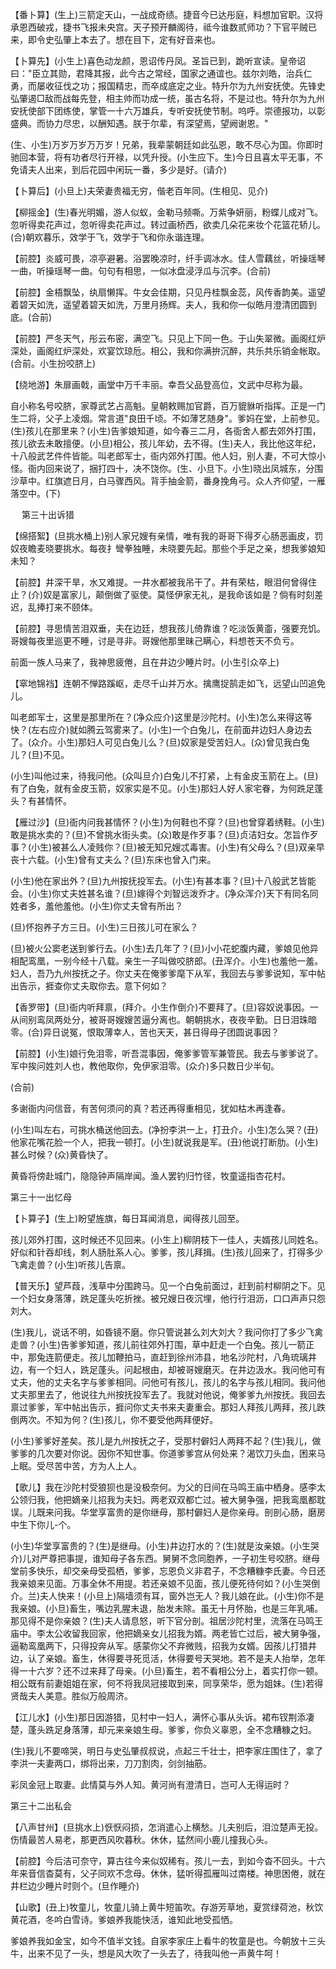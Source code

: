 <!-- { "loadSidebar": true } -->
【番卜算】(生上)三箭定天山，一战成奇绩。捷音今已达彤庭，料想加官职。汉将承恩西破戎，捷书飞报未央宫。天子预开麟阁待，祗今谁数贰师功？下官平贼已来，即令史弘肇上本去了。想在目下，定有好音来也。

【卜算先】(小生上)喜色动龙颜，恩诏传丹凤。圣旨已到，跪听宣读。皇帝诏曰："臣立其勋，君降其报，此今古之常经，国家之通谊也。兹尔刘皓，治兵仁勇，而屡收征伐之功；报国精忠，而卒成底定之业。特升尔为九州安抚使。先锋史弘肇遏□敌而战每先登，相主帅而功成一统，虽古名将，不是过也。特升尔为九州安抚使部下团练使，掌管一十六万雄兵，专听安抚使节制。呜呼。崇德报功，以彰盛典。而协力尽忠，以酬知遇。朕于尔辈，有深望焉，望阙谢恩。"

(生、小生)万岁万岁万万岁！兄弟，我辈蒙朝廷如此弘恩，敢不尽心为国。你即时驰回本营，将有功者尽行开禄，以凭升授。(小生应下。生)今日且喜太平无事，不免请夫人出来，到后花园中闲玩一番，多少是好。(请介)

【卜算后】(小旦上)夫荣妻贵福无穷，偕老百年同。(生相见、见介)

【柳摇金】(生)春光明媚，游人似蚁，金勒马频嘶。万紫争妍丽，粉蝶儿成对飞。忽听得卖花声过，忽听得卖花声过。转过画桥西，欲卖几朵花来妆个花篮花轿儿。(合)朝欢暮乐，效学于飞，效学于飞和你永谐连理。

【前腔】炎威可畏，凉亭避暑。浴罢晚凉时，纤手调冰水。佳人雪藕丝，听操瑶琴一曲，听操瑶琴一曲。句句有相思，一似冰盘浸浮瓜与沉李。(合前)

【前腔】金梧飘坠，纨扇懒挥。牛女会佳期，只见丹桂飘金蕊，风传香韵美。遥望着碧天如洗，遥望着碧天如洗，万里月扬辉。夫人，我和你一似皓月澄清团圆到底。(合前)

【前腔】严冬天气，彤云布密，满空飞。只见上下同一色。于山失翠微。画阁红炉深处，画阁红炉深处，欢宴饮琼卮。相公，我和你满拚沉醉，共乐共乐销金帐取。(合前。小生扮咬脐上)

【绕地游】朱扉画戟，画堂中万千丰丽。幸吾父品登高位，文武中尽称为最。

自小称名号咬脐，家尊武艺占高魁。皇朝敕赐加官爵，百万貔貅听指挥。正是一门生二将，父子上凌烟。常言道"良田千顷。不如薄艺随身"。爹妈在堂，上前参见。(生)孩儿在那里来？(小生)告爹娘知道，如今春三二月，各衙舍人都去郊外打围，孩儿欲去未敢擅便。(小旦)相公，孩儿年幼，去不得。(生)夫人，我比他这年纪，十八般武艺件件皆能。叫老郎军士，衙内郊外打围。他人妇，别人妻，不可大惊小怪。衙内回来说了，捆打四十，决不饶你。(生、小旦下。小生)晓出凤城东，分围沙草中。红旗遮日月，白马骤西风。背手抽金箭，番身挽角弓。众人齐仰望，一雁落空中。(下)

　
第三十出诉猎

【绵搭絮】(旦挑水桶上)别人家兄嫂有亲情，唯有我的哥哥下得歹心肠恶画皮，罚奴夜瞻麦晓要挑水。每夜扌彎拳独睡，未晓要先起。那些个手足之亲，想我爹娘知未知？

【前腔】井深干旱，水又难提。一井水都被我吊干了。井有荣枯，眼泪何曾得住止？(介)奴是富家儿，颠倒做了驱使。莫怪伊家无礼，是我命该如是？倘有时刻差迟，乱捧打来不颐体。

【前腔】寻思情苦泪双垂，夫在边廷，想我孩儿倚靠谁？吃淡饭黄齑，强要充饥。哥嫂每夜里巡更不睡，讨是寻非。哥嫂他那里昧己瞒心，料想苍天不负亏。

前面一族人马来了，我神思疲倦，且在井边少睡片时。(小生引众卒上)

【窣地锦裆】连朝不惮路蹊岖，走尽千山并万水。擒鹰捉鹄走如飞，远望山凹追免儿。

叫老郎军士，这里是那里所在？(净众应介)这里是沙陀村。(小生)怎么来得这等快？(左右应介)就如腾云驾雾来了。(小生)一个白兔儿，在前面井边妇人身边去了。(众介。小生)那妇人可见白兔儿么？(旦)奴家是受苦妇人。(众)曾见我白兔儿？(旦)不见。

(小生)叫他过来，待我问他。(众叫旦介)白兔儿不打紧，上有金皮玉箭在上。(旦)有了白兔，就有金皮玉箭，奴家实是不见。(小生)那妇人好人家宅眷，为何跣足蓬头？有甚情怀。

【雁过沙】(旦)衙内问我甚情怀？(小生)为何鞋也不穿？(旦)也曾穿着绣鞋。(小生)敢是挑水卖的？(旦)不曾挑水街头卖。(众)敢是作歹事？(旦)贞洁妇女。怎旨作歹事？(小生)被甚么人凌贱你？(旦)被无知兄嫂忒毒害。(小生)有父母么？(旦)双亲早丧十六载。(小生)曾有丈夫么？(旦)东床也曾入门来。

(小生)他在家出外？(旦)九州按抚投军去。(小生)有甚本事？(旦)十八般武艺皆能会。(小生)你丈夫姓甚名谁？(旦)嫁得个刘智远泼乔才。(净众浑介)天下有同名同姓者多，羞他羞他。(小生)你丈夫曾有所出？

(旦)怀抱养子方三日。(小生)三日孩儿可在家么？

(旦)被火公窦老送到爹行去。(小生)去几年了？(旦)小小花蛇腹内藏，爹娘见他异相配鸾凰，一别今经十八载。亲生一子叫做咬脐郎。(丑浑介。小生)也羞他一羞。妇人，吾乃九州按抚之子。你丈夫在俺爹爹麾下从军，我回去与爹爹说知，军中帖出告示，捱查你丈夫取你去。意下何如？

【香罗带】(旦)衙内听拜禀，(拜介。小生作倒介)不要拜了。(旦)容奴说事因。一从间别鸾凤两处分，被哥哥嫂嫂苦逼分离也。朝朝挑水，夜夜辛勤。日日泪珠暗零。(合)异日说冤，恨取薄幸人，苦也天天，甚日得母子团圆说事因？

【前腔】(小生)娘行免泪零，听吾混事因，俺爹爹管军兼管民。我去与爹爹说了。军中挨问姓刘人也，教他取你，免伊家泪零。(众介)多只数日少半旬。

(合前)

多谢衙内问信音，有苦何须问的真？若还再得重相见，犹如枯木再逢春。

(小生)叫左右，可挑水桶送他回去。(净扮李洪一上，打丑介。小生)怎么哭？(丑)他家花嘴花脸一个人，把我一顿打。(小生)就说我是军。(丑)他说打断肋。(小生)甚么时候？(众)黄昏快了。

黄昏将傍赴城门，隐隐钟声隔岸闻。渔人罢钓归竹径，牧童遥指杏花村。

第三十一出忆母

【卜算子】(生上)盼望旌旗，每日耳闻消息，闻得孩儿回至。

孩儿郊外打围，这时候还不见回来。(小生上)柳阴枝下一佳人，夫婿孩儿同姓名。好似和针吞却线，刺人肠肚系人心。爹爹，孩儿拜揖。(生)孩儿回来了，打得多少飞禽走兽？(小生)听孩儿告禀。

【普天乐】望芦葭，浅草中分围跨马。见一个白兔前面过，赶到前村柳阴之下。见一个妇女身落薄，跣足蓬头吃折挫。被兄嫂日夜沉埋，他行行泪沥，口口声声只怨刘大。

(生)我儿，说话不明，如昏镜不磨。你只管说甚么刘大刘大？我问你打了多少飞禽走兽？(小生)告爹爹知道，孩儿前往郊外打围，草中赶走一个白兔。孩儿一箭正中，那兔连箭便走。孩儿加鞭拍马，直赶到徐州沛县，地名沙陀村，八角琉璃井边，有一个妇人，跣足蓬头。问起根由，却被哥嫂磨灭。在井边汲水。我问他可有丈夫，他的丈夫名字与爹爹相同。问他可有孩儿，孩儿的名字与孩儿相同。我问他丈夫那里去了，他说往九州按抚投军去了。我就对他说，俺爹爹九州按抚。我回去禀过爹爹，军中帖出告示，捱问你丈夫书来夫妻重会。那妇人拜孩儿两拜，孩儿跌倒两次。不知为何？(生)孩儿，你不要受他两拜便好。

(小生)爹爹好差矣。孩儿是九州按抚之子，受那村僻妇人两拜不起？(生)我儿，做爹爹的几次要对你说。因你不知世事。你道爹爹宫从何处来？渴饮刀头血，困来马上眠。受尽苦中苦，方为人上人。

【歌儿】我在沙陀村受狼狈也是没极奈何。为父的日间在马鸣王庙中栖身。感李太公领归我，他把嫡亲儿招我为夫妇。两老双双都亡过。被大舅争强，把我鸾凰都耽误。儿既来问我。华堂享富贵的是你继母，那村僻妇人是你亲母。剖剖心肠，磨房中生下你儿-个。

(小生)华堂享富贵的？(生)是继母。(小生)井边打水的？(生)就是汝亲娘。(小生哭介)儿对严尊把事提，谁知母子各东西。舅舅不念同胞养，一子初生号咬脐。继母堂前多快乐，却交亲母受孤栖，爹爹，忘恩负义非君子，不念糟糠李氏妻。今日还我亲娘来见面。万事全休不用提。若还亲娘不见面，孩儿便死待何如？(小生哭倒介。兰)夫人快来！(小旦上)隔墙须有耳，窗外岂无人？我儿娘在此。(小生)你不是我亲娘。(小旦)畜生，嘴边乳腥末退，胎发未除。虽无十月怀胎，也是三年乳哺。那见得不是你亲娘？(生)夫人请息怒，听下官分剖。祖居沙陀村里，流落在马鸣王庙中。李太公收留我回家，他把嫡亲女儿招我为婿。两老皆亡过后，被大舅争强，逼勒鸾凰两下，只得投奔从军。感蒙你父不弃微贱，招我为女婿。因孩儿打猎井边，认了亲娘。畜生，休得要寻死觅活，休得要号天哭地。若不是夫人抬举，怎年得一十六岁？还不过来拜了母亲。(小旦)畜生，若不看相公分上，着实打你一顿。相公既有前妻姐姐在家，何不将我凤冠接取到来，同享荣华，愿为姐妹。(生)若得贤哉夫人美意。胜似万般周济。

【江儿水】(小生)那日因游猎，见村中一妇人，满怀心事从头诉。裙布钗荆添凄楚，蓬头跣足身落薄，却元来亲娘生母。爹爹，你负义辜恩，全不念糟糠之妇。

(生)我儿不要啼哭，明日与史弘肇叔叔说，点起三千壮士，把李家庄围住了，拿了李洪一夫妻两口，绑将出来，刀刀割肉，剑剑抽筋。

彩凤金冠上取妻。此情莫与外人知。黄河尚有澄清日，岂可人无得运时？

第三十二出私会

【八声甘州】(旦挑水上)恹恹闷损，怎消遣心上横愁。儿夫别后，泪泣楚声无投。伤情最苦人易老，那更西风吹暮秋。休休，猛然间小鹿儿撞我心头。

【前腔】今后洁可奈守，算古往今来似奴稀有。孩儿一去，到如今杳不回头。十六年来音信杳莫有，父子同欢不念母。休休，猛听得孤雁叫过南楼。神思困倦，就在井栏边少睡片时则个。(旦作睡介)

【山歌】(丑上)牧童儿，牧童儿骑上黄牛短笛吹。存游芳草地，夏赏绿荷池，秋饮黄花酒，冬吟白雪诗。爹娘养我能快活，谁知此地受孤恓。

爹娘养我如金宝，如今不值半文钱。自家李家庄上看牛的牧童是也。今朝放十三头牛，出来不见了一头，想是风大吹了一头去了，待我叫他一声黄牛呵！

